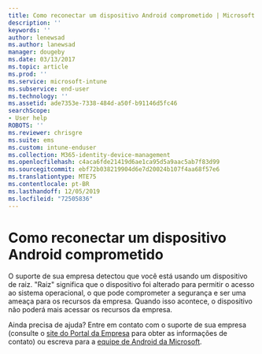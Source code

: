 ```yaml
---
title: Como reconectar um dispositivo Android comprometido | Microsoft Docs
description: ''
keywords: ''
author: lenewsad
ms.author: lanewsad
manager: dougeby
ms.date: 03/13/2017
ms.topic: article
ms.prod: ''
ms.service: microsoft-intune
ms.subservice: end-user
ms.technology: ''
ms.assetid: ade7353e-7338-484d-a50f-b91146d5fc46
searchScope:
- User help
ROBOTS: ''
ms.reviewer: chrisgre
ms.suite: ems
ms.custom: intune-enduser
ms.collection: M365-identity-device-management
ms.openlocfilehash: c4aca6fde21419d6ae1ca95d5a9aac5ab7f83d99
ms.sourcegitcommit: ebf72b038219904d6e7d20024b107f4aa68f57e6
ms.translationtype: MTE75
ms.contentlocale: pt-BR
ms.lasthandoff: 12/05/2019
ms.locfileid: "72505836"
---
```

# <a name="how-to-reconnect-a-compromised-android-device"></a>Como reconectar um dispositivo Android comprometido

O suporte de sua empresa detectou que você está usando um dispositivo de raiz. "Raiz" significa que o dispositivo foi alterado para permitir o acesso ao sistema operacional, o que pode comprometer a segurança e ser uma ameaça para os recursos da empresa. Quando isso acontece, o dispositivo não poderá mais acessar os recursos da empresa.

Ainda precisa de ajuda? Entre em contato com o suporte de sua empresa (consulte o [site do Portal da Empresa](https://go.microsoft.com/fwlink/?linkid=2010980) para obter as informações de contato) ou escreva para a <a href="mailto:wintunedroidfbk@microsoft.com?subject=I'm having trouble with a rooted device&body=Describe the issue you're experiencing here.">equipe de Android da Microsoft</a>.

